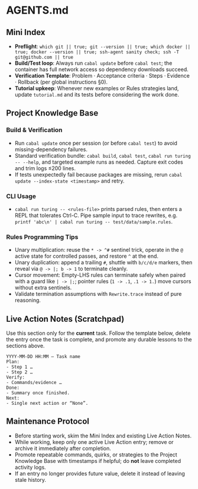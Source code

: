 # AGENTS.md

## Mini Index
- **Preflight**: `which git || true; git --version || true; which docker || true; docker --version || true; ssh-agent sanity check; ssh -T git@github.com || true`
- **Build/Test loop**: Always run `cabal update` before `cabal test`; the container has full network access so dependency downloads succeed.
- **Verification Template**: Problem · Acceptance criteria · Steps · Evidence · Rollback (per global instructions §0).
- **Tutorial upkeep**: Whenever new examples or Rules strategies land, update `tutorial.md` and its tests before considering the work done.

## Project Knowledge Base
### Build & Verification
- Run `cabal update` once per session (or before `cabal test`) to avoid missing-dependency failures.
- Standard verification bundle: `cabal build`, `cabal test`, `cabal run turing -- --help`, and targeted example runs as needed. Capture exit codes and trim logs ≤200 lines.
- If tests unexpectedly fail because packages are missing, rerun `cabal update --index-state <timestamp>` and retry.

### CLI Usage
- `cabal run turing -- <rules-file>` prints parsed rules, then enters a REPL that tolerates Ctrl-C. Pipe sample input to trace rewrites, e.g. `printf 'abc\n' | cabal run turing -- test/data/sample.rules`.

### Rules Programming Tips
- Unary multiplication: reuse the `* -> ^#` sentinel trick, operate in the `@` active state for controlled passes, and restore `^` at the end.
- Unary duplication: append a trailing `#`, shuttle with `b/c/d/e` markers, then reveal via `@ -> |; b -> 1` to terminate cleanly.
- Cursor movement: Empty-LHS rules can terminate safely when paired with a guard like `| -> |;`; pointer rules (`1 -> .1`, `.1 -> 1.`) move cursors without extra sentinels.
- Validate termination assumptions with `Rewrite.trace` instead of pure reasoning.

## Live Action Notes (Scratchpad)
Use this section only for the **current** task. Follow the template below, delete the entry once the task is complete, and promote any durable lessons to the sections above.

```
YYYY-MM-DD HH:MM — Task name
Plan:
- Step 1 …
- Step 2 …
Verify:
- Commands/evidence …
Done:
- Summary once finished.
Next:
- Single next action or “None”.
```

## Maintenance Protocol
- Before starting work, skim the Mini Index and existing Live Action Notes.
- While working, keep only one active Live Action entry; remove or archive it immediately after completion.
- Promote repeatable commands, quirks, or strategies to the Project Knowledge Base with timestamps if helpful; do **not** leave completed activity logs.
- If an entry no longer provides future value, delete it instead of leaving stale history.

